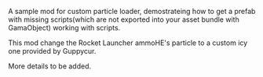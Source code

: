 A sample mod for custom particle loader, demostrateing how to get a prefab with missing scripts(which are not exported into your asset bundle with GamaObject) working with scripts.

This mod change the Rocket Launcher ammoHE's particle to a custom icy one provided by Guppycur.

More details to be added.
